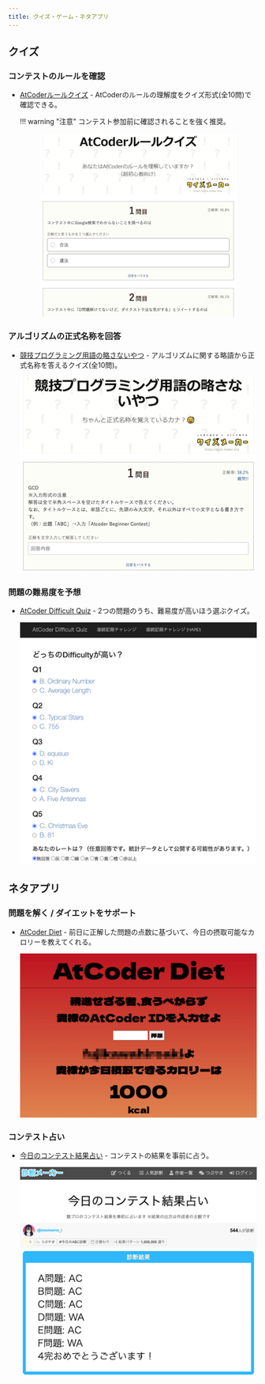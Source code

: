 ```yaml
---
title: クイズ・ゲーム・ネタアプリ
---
```


## クイズ

### コンテストのルールを確認

- [AtCoderルールクイズ](https://quiz-maker.site/quiz/play/IuEjiJ20220508114221) - AtCoderのルールの理解度をクイズ形式(全10問)で確認できる。

    !!! warning "注意"
        コンテスト参加前に確認されることを強く推奨。

    <div align="center">
      <img loading = "lazy" src="../../images/web_app/atcoder_rule_quiz.png" alt="compro reminder">
    </div>

### アルゴリズムの正式名称を回答

- [競技プログラミング用語の略さないやつ](https://quiz-maker.site/quiz/play/9ftelE20220328151757) - アルゴリズムに関する略語から正式名称を答えるクイズ(全10問)。

    <div align="center">
      <img loading = "lazy" src="../../images/web_app/answer_from_algorithm_abbreviation_to_full_name.png" alt="answer from algorithm abbreviation to full name">
    </div>

### 問題の難易度を予想

- [AtCoder Difficult Quiz](https://atcoder-difficulty-quiz.appspot.com/) - 2つの問題のうち、難易度が高いほう選ぶクイズ。

    <div align="center">
      <img loading = "lazy" src="../../images/web_app/atcoder_difficulty_quiz.png" alt="atcoder difficulty quiz">
    </div>

## ネタアプリ

### 問題を解く / ダイエットをサポート

- [AtCoder Diet](https://atcoder-diet.fly.dev/) - 前日に正解した問題の点数に基づいて、今日の摂取可能なカロリーを教えてくれる。

    <div align="center">
      <img loading = "lazy" src="../../images/web_app/atcoder_diet.png" alt="atcoder diet">
    </div>

### コンテスト占い

- [今日のコンテスト結果占い](https://shindanmaker.com/1019867) - コンテストの結果を事前に占う。

    <div align="center">
      <img loading = "lazy" src="../../images/web_app/atcoder_shindanmaker.png" alt="atcoder shindanmaker">
    </div>
